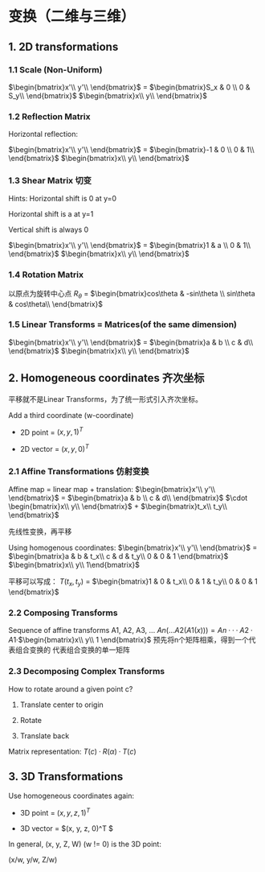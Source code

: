 # 变换（二维与三维）
## 1. 2D transformations
### 1.1 Scale (Non-Uniform)
$\begin{bmatrix}x'\\ y'\\ \end{bmatrix}$ = $\begin{bmatrix}S_x & 0 \\ 0 & S_y\\ \end{bmatrix}$ $\begin{bmatrix}x\\ y\\ \end{bmatrix}$

### 1.2 Reflection Matrix
Horizontal reflection:

$\begin{bmatrix}x'\\ y'\\ \end{bmatrix}$ = $\begin{bmatrix}-1 & 0 \\ 0 & 1\\ \end{bmatrix}$ $\begin{bmatrix}x\\ y\\ \end{bmatrix}$

### 1.3 Shear Matrix 切变
Hints:
Horizontal shift is 0 at y=0

Horizontal shift is a at y=1

Vertical shift is always 0

$\begin{bmatrix}x'\\ y'\\ \end{bmatrix}$ = $\begin{bmatrix}1 & a \\ 0 & 1\\ \end{bmatrix}$ $\begin{bmatrix}x\\ y\\ \end{bmatrix}$ 

### 1.4 Rotation Matrix
以原点为旋转中心点
$R_\theta$ = $\begin{bmatrix}cos\theta & -sin\theta \\ sin\theta & cos\theta\\ \end{bmatrix}$ 

### 1.5 Linear Transforms = Matrices(of the same dimension)
$\begin{bmatrix}x'\\ y'\\ \end{bmatrix}$ = $\begin{bmatrix}a & b \\ c & d\\ \end{bmatrix}$ $\begin{bmatrix}x\\ y\\ \end{bmatrix}$ 

## 2. Homogeneous coordinates 齐次坐标
平移就不是Linear Transforms，为了统一形式引入齐次坐标。

Add a third coordinate (w-coordinate)

* 2D point = $(x, y, 1)^T$

* 2D vector = $(x, y, 0)^T$

### 2.1 Affine Transformations 仿射变换
Affine map = linear map + translation:
$\begin{bmatrix}x'\\ y'\\ \end{bmatrix}$ = $\begin{bmatrix}a & b \\ c & d\\ \end{bmatrix}$ $\cdot \begin{bmatrix}x\\ y\\ \end{bmatrix}$ + $\begin{bmatrix}t_x\\ t_y\\ \end{bmatrix}$

先线性变换，再平移

Using homogenous coordinates:
$\begin{bmatrix}x'\\ y'\\ \end{bmatrix}$ = $\begin{bmatrix}a & b & t_x\\ c & d & t_y\\ 0 & 0 & 1 \end{bmatrix}$ $\begin{bmatrix}x\\ y\\ 1\end{bmatrix}$ 

平移可以写成：
$T(t_x,t_y)$ = $\begin{bmatrix}1 & 0 & t_x\\ 0 & 1 & t_y\\ 0 & 0 & 1 \end{bmatrix}$

### 2.2 Composing Transforms
Sequence of affine transforms A1, A2, A3, ... 
$An(...A2(A1(x))) = An ··· A2 · A1 ·$$\begin{bmatrix}x\\ y\\ 1 \end{bmatrix}$ 
预先将n个矩阵相乘，得到一个代表组合变换的
代表组合变换的单一矩阵

### 2.3 Decomposing Complex Transforms
How to rotate around a given point c?

1. Translate center to origin

2. Rotate

3. Translate back 

Matrix representation:
$T(c) · R(\alpha) · T(c)$

## 3. 3D Transformations
Use homogeneous coordinates again:

* 3D point = $(x, y, z, 1)^T$

* 3D vector = $(x, y, z, 0)^T $

In general, (x, y, Z, W) (w != 0) is the 3D point: 

(x/w, y/w, Z/w)